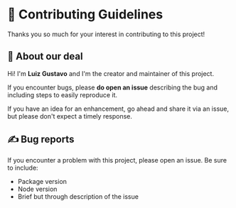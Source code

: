 # 📕 Contributing Guidelines

Thanks you so much for your interest in contributing to this project!

## 🤝 About our deal

Hi! I'm **Luiz Gustavo** and I'm the creator and maintainer of this project.

If you encounter bugs, please **do open an issue** describing the bug and including steps to easily reproduce it.

If you have an idea for an enhancement, go ahead and share it via an issue, but please don't expect a timely response.

## ✍ Bug reports

If you encounter a problem with this project, please open an issue. Be sure to include:

- Package version
- Node version
- Brief but through description of the issue
